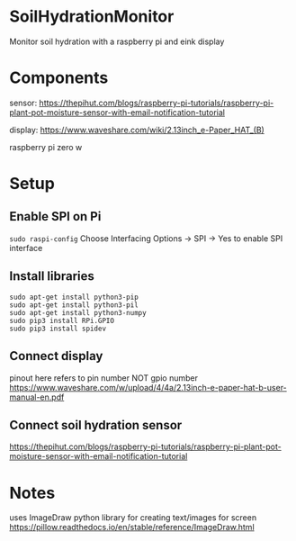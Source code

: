 # SoilHydrationMonitor
Monitor soil hydration with a raspberry pi and eink display

# Components

sensor: https://thepihut.com/blogs/raspberry-pi-tutorials/raspberry-pi-plant-pot-moisture-sensor-with-email-notification-tutorial

display: https://www.waveshare.com/wiki/2.13inch_e-Paper_HAT_(B)

raspberry pi zero w

# Setup
## Enable SPI on Pi
```sudo raspi-config```
Choose Interfacing Options -> SPI -> Yes  to enable SPI interface

## Install libraries
```
sudo apt-get install python3-pip
sudo apt-get install python3-pil
sudo apt-get install python3-numpy
sudo pip3 install RPi.GPIO
sudo pip3 install spidev
```

## Connect display
pinout here refers to pin number NOT gpio number
https://www.waveshare.com/w/upload/4/4a/2.13inch-e-paper-hat-b-user-manual-en.pdf

## Connect soil hydration sensor
https://thepihut.com/blogs/raspberry-pi-tutorials/raspberry-pi-plant-pot-moisture-sensor-with-email-notification-tutorial

# Notes
uses ImageDraw python library for creating text/images for screen
https://pillow.readthedocs.io/en/stable/reference/ImageDraw.html